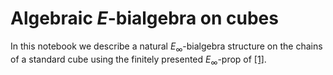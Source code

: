 # Algebraic $E$-bialgebra on cubes

In this notebook we describe a natural $E_\infty$-bialgebra structure on the chains of a standard cube using the finitely presented $E_\infty$-prop of [[1]](https://arxiv.org/abs/1808.00854).
